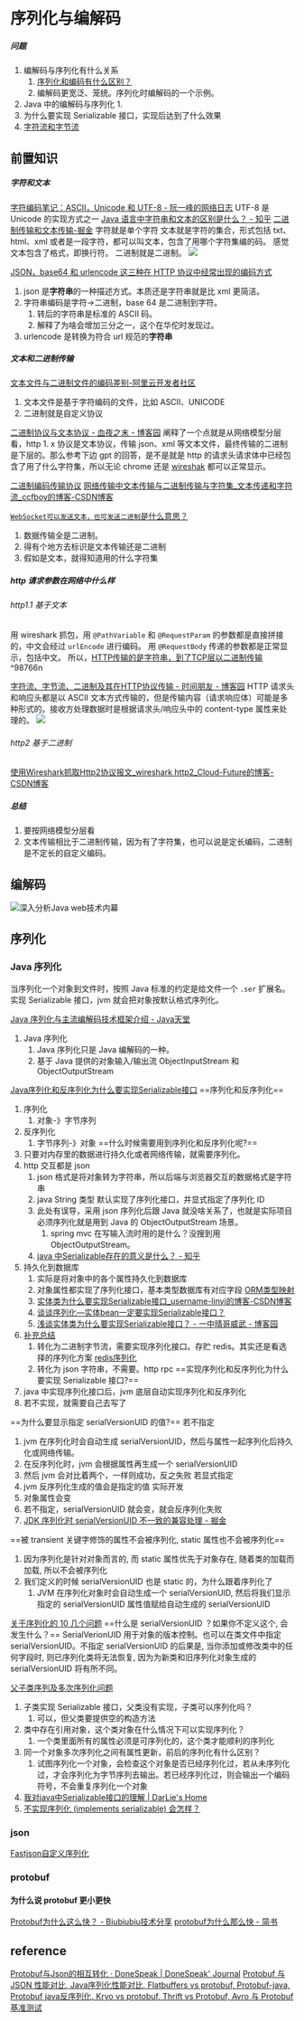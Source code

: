 # 序列化与编解码

##### 问题
1. 编解码与序列化有什么关系
	1. [序列化和编码有什么区别？](https://www.thinbug.com/q/3784143)
	2. 编解码更宽泛、笼统。序列化时编解码的一个示例。
2. Java 中的编解码与序列化
	1. 
3. 为什么要实现 Serializable 接口，实现后达到了什么效果
4. [字符流和字节流](JavaIO.md)


## 前置知识

##### 字符和文本
[字符编码笔记：ASCII，Unicode 和 UTF-8 - 阮一峰的网络日志](https://www.ruanyifeng.com/blog/2007/10/ascii_unicode_and_utf-8.html)
UTF-8 是 Unicode 的实现方式之一
[Java 语言中字符串和文本的区别是什么？ - 知乎](https://www.zhihu.com/question/590750406)
[二进制传输和文本传输-掘金](https://juejin.cn/s/%E4%BA%8C%E8%BF%9B%E5%88%B6%E4%BC%A0%E8%BE%93%E5%92%8C%E6%96%87%E6%9C%AC%E4%BC%A0%E8%BE%93)
字符就是单个字符
文本就是字符的集合，形式包括 txt、html、xml 或者是一段字符，都可以叫文本，包含了用哪个字符集编的码。 感觉文本包含了格式，即换行符。
二进制就是二进制。
![](Pasted%20image%2020230831170435.png)

[JSON，base64 和 urlencode 这三种在 HTTP 协议中经常出现的编码方式](https://github.com/bestswifter/blog/blob/master/articles/http-encoding.md)
1. json 是**字符串**的一种描述方式。本质还是字符串就是比 xml 更简洁。
2. 字符串编码是字符->二进制，base 64 是二进制到字符。
	1. 转后的字符串是标准的 ASCII 码。
	2. 解释了为啥会增加三分之一，这个在华佗时发现过。
3. urlencode 是转换为符合 url 规范的**字符串**
##### 文本和二进制传输
[文本文件与二进制文件的编码差别-阿里云开发者社区](https://developer.aliyun.com/article/4031)
1. 文本文件是基于字符编码的文件，比如 ASCII、UNICODE
2. 二进制就是自定义协议

[二进制协议与文本协议 - 血夜之末 - 博客园](https://www.cnblogs.com/Tiancheng-Duan/p/10826905.html)
阐释了一个点就是从网络模型分层看，http 1. x 协议是文本协议，传输 json、xml 等文本文件，最终传输的二进制是下层的。那么参考下边 gpt 的回答，是不是就是 http 的请求头请求体中已经包含了用了什么字符集，所以无论 chrome 还是  [wireshak](https://blog.csdn.net/qq840166422/article/details/116495729)  都可以正常显示。

[二进制编码传输协议](https://segmentfault.com/a/1190000022356844)
[网络传输中文本传输与二进制传输与字符集\_文本传递和字符流\_ccfboy的博客-CSDN博客](https://blog.csdn.net/ccfboy/article/details/6170538)

[`WebSocket可以发送文本，也可发送二进制`是什么意思？](https://segmentfault.com/q/1010000043507256?utm_source=sf-similar-question)
1. 数据传输全是二进制。
2. 得有个地方去标识是文本传输还是二进制
3. 假如是文本，就得知道用的什么字符集

##### http 请求参数在网络中什么样
###### http1.1 基于文本

用 wireshark 抓包，用 `@PathVariable` 和 `@RequestParam` 的参数都是直接拼接的，中文会经过 `urlEncode` 进行编码。
用 `@RequestBody` 传递的参数都是正常显示，包括中文。
所以，[HTTP传输的是字符串，到了TCP层以二进制传输](https://segmentfault.com/q/1010000006670932) ^98766n

[字符流、字节流、二进制及其在HTTP协议传输 - 时间朋友 - 博客园](https://www.cnblogs.com/doit8791/p/7664961.html)
HTTP 请求头和响应头都是以 ASCII 文本方式传输的，但是传输内容（请求响应体）可能是多种形式的。接收方处理数据时是根据请求头/响应头中的 content-type 属性来处理的。
![](Pasted%20image%2020230417154425.png)

###### http2 基于二进制
[使用Wireshark抓取Http2协议报文\_wireshark http2\_Cloud-Future的博客-CSDN博客](https://blog.csdn.net/gybshen/article/details/125376254)




##### 总结
1. 要按网络模型分层看
2. 文本传输相比于二进制传输，因为有了字符集，也可以说是定长编码，二进制是不定长的自定义编码。


## 编解码




![深入分析Java web技术内幕](深入分析Java%20web技术内幕.md#第%203%20章%20深入分析%20Java%20Web%20的中文编码问题)


## 序列化
### Java 序列化
当序列化一个对象到文件时，按照 Java 标准的约定是给文件一个 `.ser` 扩展名。实现 Serializable 接口，jvm 就会把对象按默认格式序列化。

[Java 序列化与主流编解码技术框架介绍 - Java天堂](https://www.javatt.com/p/9376)
1. Java 序列化
	1. Java 序列化只是 Java 编解码的一种。
	2. 基于 Java 提供的对象输入/输出流 ObjectInputStream 和 ObjectOutputStream

[Java序列化和反序列化为什么要实现Serializable接口](https://blog.csdn.net/litianxiang_kaola/article/details/100097019)
==序列化和反序列化==
1. 序列化
	1. 对象-》字节序列
2. 反序列化
	1. 字节序列-》对象
==什么时候需要用到序列化和反序列化呢?==
1. 只要对内存里的数据进行持久化或者网络传输，就需要序列化。
2. http 交互都是 json
	1. json 格式是将对象转为字符串，所以后端与浏览器交互的数据格式是字符串
	2. java String 类型 默认实现了序列化接口，并显式指定了序列化 ID
	3. 此处有误导，采用 json 序列化后跟 Java 就没啥关系了，也就是实际项目必须序列化就是用到 Java 的 ObjectOutputStream 场景。 
		1. spring mvc 在写输入流时用的是什么？没搜到用 ObjectOutputStream。
	4. [java 中Serializable存在的意义是什么？ - 知乎](https://www.zhihu.com/question/283510695)
3. 持久化到数据库
	1. 实际是将对象中的各个属性持久化到数据库
	2. 对象属性都实现了序列化接口，基本类型数据库有对应字段 [ORM类型映射](ORM类型映射.md)
	3. [实体类为什么要实现Serializable接口_username-linyi的博客-CSDN博客](https://blog.csdn.net/jzlinyi/article/details/100657788)
	4. [谈谈序列化—实体bean一定要实现Serializable接口？](https://blog.csdn.net/hhx0626/article/details/61919232)
	5. [浅谈实体类为什么要实现Serializable接口？ - 一中晴哥威武 - 博客园](https://www.cnblogs.com/liuqing576598117/p/9518477.html)
4. [补充总结](https://blog.csdn.net/qq_45464560/article/details/120472154)
	1. 转化为二进制字节流，需要实现序列化接口。存贮 redis。其实还是看选择的序列化方案 [redis序列化](redis客户端及配置.md)
	2. 转化为 json 字符串，不需要。http rpc
==实现序列化和反序列化为什么要实现 Serializable 接口?==
1. java 中实现序列化接口后，jvm 底层自动实现序列化和反序列化
2. 若不实现，就需要自己去写了

==为什么要显示指定 serialVersionUID 的值?==
若不指定
1. jvm 在序列化时会自动生成 serialVersionUID，然后与属性一起序列化后持久化或网络传输。
2. 在反序列化时，jvm 会根据属性再生成一个 serialVersionUID
3. 然后 jvm 会对比着两个，一样则成功，反之失败
若显式指定
1. jvm 反序列化生成的值会是指定的值
实际开发
1. 对象属性会变
2. 若不指定，serialVersionUID 就会变，就会反序列化失败
3. [JDK 序列化时 serialVersionUID 不一致的兼容处理 - 掘金](https://juejin.cn/post/6961229793056686117)

 ==被 transient 关键字修饰的属性不会被序列化, static 属性也不会被序列化==
1. 因为序列化是针对对象而言的, 而 static 属性优先于对象存在, 随着类的加载而加载, 所以不会被序列化
2. 我们定义的时候 serialVersionUID 也是 static 的，为什么跟着序列化了
	1. JVM 在序列化对象时会自动生成一个 serialVersionUID, 然后将我们显示指定的 serialVersionUID 属性值赋给自动生成的 serialVersionUID


[关于序列化的 10 几个问题](https://mp.weixin.qq.com/s?__biz=MzI3ODcxMzQzMw==&mid=2247494108&idx=3&sn=1914c3152c1a334637cce534ea490cf9)
==什么是 serialVersionUID ？如果你不定义这个, 会发生什么？==
SerialVerionUID 用于对象的版本控制。也可以在类文件中指定 serialVersionUID。不指定 serialVersionUID 的后果是, 当你添加或修改类中的任何字段时, 则已序列化类将无法恢复, 因为为新类和旧序列化对象生成的 serialVersionUID 将有所不同。

[父子类序列及多次序列化问题](https://mp.weixin.qq.com/s/JpcY6NavvlXXbaFFcOw-Jw)
1. 子类实现 Serializable 接口，父类没有实现，子类可以序列化吗？
	1. 可以，但父类要提供空的构造方法
2. 类中存在引用对象，这个类对象在什么情况下可以实现序列化？
	1. 一个类里面所有的属性必须是可序列化的，这个类才能顺利的序列化
3. 同一个对象多次序列化之间有属性更新，前后的序列化有什么区别？
	1. 试图序列化一个对象，会检查这个对象是否已经序列化过，若从未序列化过，才会序列化为字节序列去输出。若已经序列化过，则会输出一个编码符号，不会重复序列化一个对象
4. [我对java中Serializable接口的理解 | DarLie's Home](https://blademastercoder.github.io/2015/01/29/java-Serializable.html)
5. [不实现序列化 (implements serializable) 会怎样？](https://www.codenong.com/cs106066259/)

### json
[Fastjson自定义序列化](https://rstyro.github.io/blog/2021/05/11/Fastjson%E8%87%AA%E5%AE%9A%E4%B9%89%E5%BA%8F%E5%88%97%E5%8C%96/)

### protobuf
#### 为什么说 protobuf 更小更快
[Protobuf为什么这么快？ - Biubiubiu技术分享](http://acodespace.com/archives/protobuf-wei-shen-me-zhe-me-kuai-)
[protobuf为什么那么快 - 简书](https://www.jianshu.com/p/72108f0aefca)

## reference
[Protobuf与Json的相互转化 · DoneSpeak | DoneSpeak' Journal](https://donespeak.gitlab.io/posts/190827-protobuf-json-interconvert/)
[Protobuf 与 JSON 性能对比, Java序列化性能对比, Flatbuffers vs protobuf, Protobuf-java, Protobuf java反序列化, Kryo vs protobuf, Thrift vs Protobuf, Avro 与 Protobuf 基准测试](https://www.zditect.com/article/2677118.html)



